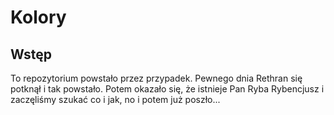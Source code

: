# Kolory
## Wstęp
To repozytorium powstało przez przypadek. Pewnego dnia Rethran się potknął i tak powstało.
Potem okazało się, że istnieje Pan Ryba Rybencjusz i zaczęliśmy szukać co i jak, no i potem już poszło...
